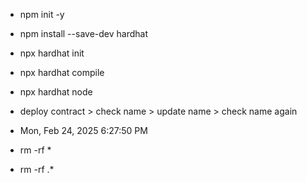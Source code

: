 - npm init -y
- npm install --save-dev hardhat
- npx hardhat init
- npx hardhat compile
- npx hardhat node

- deploy contract > check name > update name > check name again

- Mon, Feb 24, 2025  6:27:50 PM


- rm -rf *
- rm -rf .*
